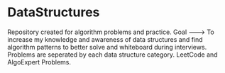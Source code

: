 # DataStructures
Repository created for algorithm problems and practice. Goal ---> To increase my knowledge and awareness of data structures and find algorithm patterns to better solve and whiteboard during interviews. Problems are seperated by each data structure category. LeetCode and AlgoExpert Problems. 

